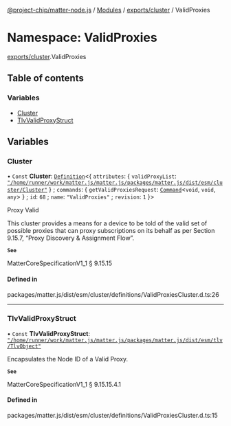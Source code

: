 [@project-chip/matter-node.js](../README.md) / [Modules](../modules.md) / [exports/cluster](exports_cluster.md) / ValidProxies

# Namespace: ValidProxies

[exports/cluster](exports_cluster.md).ValidProxies

## Table of contents

### Variables

- [Cluster](exports_cluster.ValidProxies.md#cluster)
- [TlvValidProxyStruct](exports_cluster.ValidProxies.md#tlvvalidproxystruct)

## Variables

### Cluster

• `Const` **Cluster**: [`Definition`](exports_cluster.ClusterFactory.md#definition)\<\{ `attributes`: \{ `validProxyList`: [`"/home/runner/work/matter.js/matter.js/packages/matter.js/dist/esm/cluster/Cluster"`](export._internal_.__home_runner_work_matter_js_matter_js_packages_matter_js_dist_esm_cluster_Cluster_.md)  } ; `commands`: \{ `getValidProxiesRequest`: [`Command`](exports_cluster.md#command)\<`void`, `void`, `any`\>  } ; `id`: ``68`` ; `name`: ``"ValidProxies"`` ; `revision`: ``1``  }\>

Proxy Valid

This cluster provides a means for a device to be told of the valid set of possible proxies that can proxy
subscriptions on its behalf as per Section 9.15.7, “Proxy Discovery & Assignment Flow”.

**`See`**

MatterCoreSpecificationV1_1 § 9.15.15

#### Defined in

packages/matter.js/dist/esm/cluster/definitions/ValidProxiesCluster.d.ts:26

___

### TlvValidProxyStruct

• `Const` **TlvValidProxyStruct**: [`"/home/runner/work/matter.js/matter.js/packages/matter.js/dist/esm/tlv/TlvObject"`](export._internal_.__home_runner_work_matter_js_matter_js_packages_matter_js_dist_esm_tlv_TlvObject_.md)

Encapsulates the Node ID of a Valid Proxy.

**`See`**

MatterCoreSpecificationV1_1 § 9.15.15.4.1

#### Defined in

packages/matter.js/dist/esm/cluster/definitions/ValidProxiesCluster.d.ts:15
